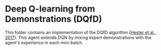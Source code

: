 # Deep Q-learning from Demonstrations (DQfD)

This folder contains an implementation of the DQfD algorithm
([Hester et al., 2017]). This agent extends DQN by mixing expert demonstrations
with the agent's experience in each mini-batch.

[Hester et al., 2017]: https://arxiv.org/abs/1704.03732

